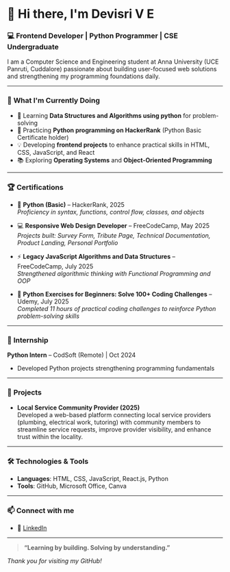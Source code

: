 # 👋 Hi there, I'm Devisri V E

### 💻 Frontend Developer | Python Programmer | CSE Undergraduate

I am a Computer Science and Engineering student at Anna University (UCE Panruti, Cuddalore) passionate about building user-focused web solutions and strengthening my programming foundations daily.

---

### 🚀 **What I'm Currently Doing**

- 🌱 Learning **Data Structures and Algorithms using python** for problem-solving
- 🐍 Practicing **Python programming on HackerRank** (Python Basic Certificate holder)
- 💡 Developing **frontend projects** to enhance practical skills in HTML, CSS, JavaScript, and React
- 📚 Exploring **Operating Systems** and **Object-Oriented Programming**

---

### 🏆 **Certifications**

- 🐍 **Python (Basic)** – HackerRank, 2025  
  _Proficiency in syntax, functions, control flow, classes, and objects_

- 💻 **Responsive Web Design Developer** – FreeCodeCamp, May 2025  
  _Projects built: Survey Form, Tribute Page, Technical Documentation, Product Landing, Personal Portfolio_

- ⚡ **Legacy JavaScript Algorithms and Data Structures** – FreeCodeCamp, July 2025  
  _Strengthened algorithmic thinking with Functional Programming and OOP_

- 🐍 **Python Exercises for Beginners: Solve 100+ Coding Challenges** – Udemy, July 2025  
  _Completed 11 hours of practical coding challenges to reinforce Python problem-solving skills_

---

### 💼 **Internship**

**Python Intern** – CodSoft (Remote) | Oct 2024  
- Developed Python projects strengthening programming fundamentals

---

### 🌟 **Projects**

- **Local Service Community Provider (2025)**  
  Developed a web-based platform connecting local service providers (plumbing, electrical work, tutoring) with community members to streamline service requests, improve provider visibility, and enhance trust within the locality.

---

### 🛠️ **Technologies & Tools**

- **Languages**: HTML, CSS, JavaScript, React.js, Python  
- **Tools**: GitHub, Microsoft Office, Canva

---

### 📫 **Connect with me**

- 🔗 [LinkedIn](https://www.linkedin.com/in/devisri-v-e-a046372bb)


---

> **“Learning by building. Solving by understanding.”**

_Thank you for visiting my GitHub!_
